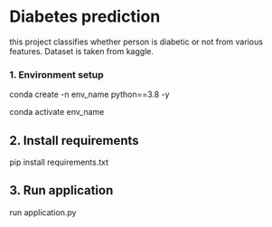 # Diabetes prediction

this project classifies whether person is diabetic or not from various features. 
Dataset is taken from kaggle.

### 1. Environment setup 

conda create -n env_name python==3.8 -y

conda activate env_name

## 2. Install requirements

pip install requirements.txt

## 3. Run application

run application.py